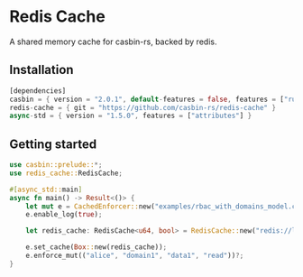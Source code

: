 # Redis Cache

A shared memory cache for casbin-rs, backed by redis.

## Installation

```rust
[dependencies]
casbin = { version = "2.0.1", default-features = false, features = ["runtime-async-std", "logging", "cached"] }
redis-cache = { git = "https://github.com/casbin-rs/redis-cache" }
async-std = { version = "1.5.0", features = ["attributes"] }
```

## Getting started

```rust
use casbin::prelude::*;
use redis_cache::RedisCache;

#[async_std::main]
async fn main() -> Result<()> {
    let mut e = CachedEnforcer::new("examples/rbac_with_domains_model.conf", "examples/rbac_with_domains_policy.csv").await?;
    e.enable_log(true);

    let redis_cache: RedisCache<u64, bool> = RedisCache::new("redis://localhost:6379/1");

    e.set_cache(Box::new(redis_cache));
    e.enforce_mut(("alice", "domain1", "data1", "read"))?;
}
```
